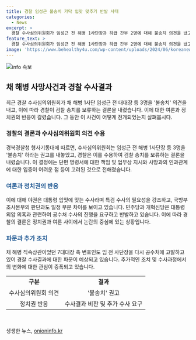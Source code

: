 ```yaml
---
title: 경찰 임성근 불송치 가닥 입맛 맞추기 반발 사태
categories:
  - News
excerpt: >
  경찰 수사심의위원회가 임성근 전 해병 1사단장과 하급 간부 2명에 대해 불송치 의견을 냈고, 경찰은 이를 수용하여 검찰에 넘기지 않기로 결정했다. 이에 야당은 대통령 입맛에 맞춘 수사라며 비판하고, 형사기동대는 임 전 사단장 명의로 하달된 단편 명령서에 대한 의문을 제기했다. 민주당과 개혁신당은 특검 필요성을 강조하며 경찰 결정에 반발했다. 야당과 관련자들은 경찰 결정에 대한 파문을 확산시키고 있다.
feature_text: >
  경찰 수사심의위원회가 임성근 전 해병 1사단장과 하급 간부 2명에 대해 불송치 의견을 냈고, 경찰은 이를 수용하여 검찰에 넘기지 않기로 결정했다. 이에 야당은 대통령 입맛에 맞춘 수사라며 비판하고, 형사기동대는 임 전 사단장 명의로 하달된 단편 명령서에 대한 의문을 제기했다. 민주당과 개혁신당은 특검 필요성을 강조하며 경찰 결정에 반발했다. 야당과 관련자들은 경찰 결정에 대한 파문을 확산시키고 있다.
image: 'https://www.behealthy4u.com/wp-content/uploads/2024/06/koreanews.jpg'
---
```


<p><img src="https://www.behealthy4u.com/wp-content/uploads/2024/06/koreanews.jpg" alt="info 속보" /></p>

<h2 data-ke-size="size26">채 해병 사망사건과 경찰 수사결과</h2>

<p data-ke-size="size16">최근 경찰 수사심의위원회가 채 해병 1사단 임성근 전 대대장 등 3명을 '불송치' 의견을 내고, 이에 따라 경찰이 검찰 송치를 보류하는 결론을 내렸습니다. 이에 대한 여론과 정치권의 반응이 갈렸습니다. 그 동안 이 사건이 어떻게 전개되었는지 살펴봅시다.</p>

<h3>경찰의 결론과 수사심의위원회 의견 수용</h3>

<p data-ke-size="size16">경북경찰청 형사기동대에 따르면, 수사심의위원회는 임성근 전 해병 1사단장 등 3명을 '불송치' 하라는 권고를 내놓았고, 경찰은 이를 수용하여 검찰 송치를 보류하는 결론을 내렸습니다. 이 결정에는 단편 명령서에 대한 책임 및 업무상 지시와 사망과의 인과관계에 대한 입증이 어려운 점 등이 고려된 것으로 전해졌습니다.</p>

<h3><span style="color: #1a5490;">여론과 정치권의 반응</span></h3>

<p data-ke-size="size16">이에 대해 야권은 대통령 입맛에 맞는 수사라며 특검 수사의 필요성을 강조하고, 국방부 조사본부의 판단과도 일정 부분 차이를 보이고 있습니다. 민주당과 개혁신당은 대통령 외압 의혹과 관련하여 공수처 수사의 진행을 요구하고 반발하고 있습니다. 이에 따라 경찰의 결론은 정치권과 여론 사이에서 논란의 중심에 있는 상황입니다.</p>

<h3><span style="color: #1a5490;">파문과 추가 조치</span></h3>

<p data-ke-size="size16">채 해병 직속상관이었던 7대대장 측 변호인도 임 전 사단장을 다시 공수처에 고발하고 있어 경찰 수사결과에 대한 파문이 예상되고 있습니다. 추가적인 조치 및 수사과정에서의 변화에 대한 관심이 증폭되고 있습니다.</p>

<table>
    <tbody>
        <tr>
            <td style="text-align: center; height: 17px;"><b>구분</b></td>
            <td style="text-align: center; height: 17px;"><b>결과</b></td>
        </tr>
        <tr>
            <td style="text-align: center; height: 17px;">수사심의위원회 의견</td>
            <td style="text-align: center; height: 17px;">'불송치' 권고</td>
        </tr>
        <tr>
            <td style="text-align: center; height: 17px;">정치권 반응</td>
            <td style="text-align: center; height: 17px;">수사결과 비판 및 추가 수사 요구</td>
        </tr>
    </tbody>
</table>

<p data-ke-size="size16">&nbsp;</p>
생생한 뉴스, <a href="https://onioninfo.kr" rel="dofollow">onioninfo.kr</a>


